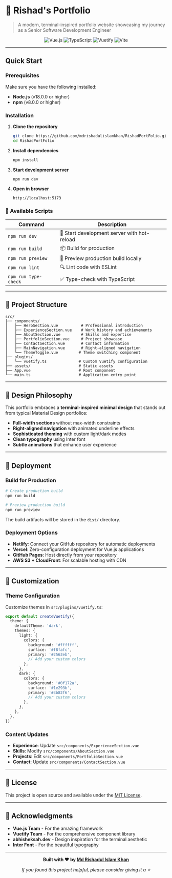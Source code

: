 # 🚀 Rishad's Portfolio

> A modern, terminal-inspired portfolio website showcasing my journey as a Senior Software Development Engineer

<div align="center">

![Vue.js](https://img.shields.io/badge/Vue.js-35495E?style=for-the-badge&logo=vuedotjs&logoColor=4FC08D)
![TypeScript](https://img.shields.io/badge/TypeScript-007ACC?style=for-the-badge&logo=typescript&logoColor=white)
![Vuetify](https://img.shields.io/badge/Vuetify-1867C0?style=for-the-badge&logo=vuetify&logoColor=AEDDFF)
![Vite](https://img.shields.io/badge/Vite-646CFF?style=for-the-badge&logo=vite&logoColor=FFD62E)

</div>

---

##  Quick Start

### Prerequisites

Make sure you have the following installed:
- **Node.js** (v18.0.0 or higher)
- **npm** (v8.0.0 or higher)

### Installation

1. **Clone the repository**
   ```bash
   git clone https://github.com/mdrishadulislamkhan/RishadPortFolio.git
   cd RishadPortFolio
   ```

2. **Install dependencies**
   ```bash
   npm install
   ```

3. **Start development server**
   ```bash
   npm run dev
   ```

4. **Open in browser**
   ```
   http://localhost:5173
   ```

### 🔧 Available Scripts

| Command | Description |
|---------|-------------|
| `npm run dev` | 🚀 Start development server with hot-reload |
| `npm run build` | 📦 Build for production |
| `npm run preview` | 👀 Preview production build locally |
| `npm run lint` | 🔍 Lint code with ESLint |
| `npm run type-check` | ✅ Type-check with TypeScript |

---

## 📁 Project Structure

```
src/
├── components/
│   ├── HeroSection.vue          # Professional introduction
│   ├── ExperienceSection.vue    # Work history and achievements
│   ├── AboutSection.vue         # Skills and expertise
│   ├── PortfolioSection.vue     # Project showcase
│   ├── ContactSection.vue       # Contact information
│   ├── MainNavigation.vue       # Right-aligned navigation
│   └── ThemeToggle.vue         # Theme switching component
├── plugins/
│   └── vuetify.ts              # Custom Vuetify configuration
├── assets/                     # Static assets
├── App.vue                     # Root component
└── main.ts                     # Application entry point
```

---

## 🎨 Design Philosophy

This portfolio embraces a **terminal-inspired minimal design** that stands out from typical Material Design portfolios:

- **Full-width sections** without max-width constraints
- **Right-aligned navigation** with animated underline effects
- **Sophisticated theming** with custom light/dark modes
- **Clean typography** using Inter font
- **Subtle animations** that enhance user experience

---

## 🚀 Deployment

### Build for Production

```bash
# Create production build
npm run build

# Preview production build
npm run preview
```

The build artifacts will be stored in the `dist/` directory.

### Deployment Options

- **Netlify**: Connect your GitHub repository for automatic deployments
- **Vercel**: Zero-configuration deployment for Vue.js applications
- **GitHub Pages**: Host directly from your repository
- **AWS S3 + CloudFront**: For scalable hosting with CDN

---

## 🔧 Customization

### Theme Configuration

Customize themes in `src/plugins/vuetify.ts`:

```typescript
export default createVuetify({
  theme: {
    defaultTheme: 'dark',
    themes: {
      light: {
        colors: {
          background: '#ffffff',
          surface: '#f8fafc',
          primary: '#2563eb',
          // Add your custom colors
        },
      },
      dark: {
        colors: {
          background: '#0f172a',
          surface: '#1e293b',
          primary: '#3b82f6',
          // Add your custom colors
        },
      },
    },
  },
})
```

### Content Updates

- **Experience**: Update `src/components/ExperienceSection.vue`
- **Skills**: Modify `src/components/AboutSection.vue`
- **Projects**: Edit `src/components/PortfolioSection.vue`
- **Contact**: Update `src/components/ContactSection.vue`

---

## 📄 License

This project is open source and available under the [MIT License](LICENSE).

---

## 🙏 Acknowledgments

- **Vue.js Team** - For the amazing framework
- **Vuetify Team** - For the comprehensive component library
- **abhisheksah.dev** - Design inspiration for the terminal aesthetic
- **Inter Font** - For the beautiful typography

---

<div align="center">

**Built with ❤️ by [Md Rishadul Islam Khan](https://github.com/rishad1234)**

*If you found this project helpful, please consider giving it a ⭐*

</div>

